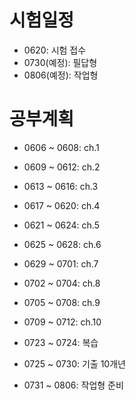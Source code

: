 # 시험일정

- 0620: 시험 접수
- 0730(예정): 필답형
- 0806(예정): 작업형



# 공부계획

- 0606 ~ 0608: ch.1

- 0609 ~ 0612: ch.2

- 0613 ~ 0616: ch.3
- 0617 ~ 0620: ch.4
- 0621 ~ 0624: ch.5
- 0625 ~ 0628: ch.6
- 0629 ~ 0701: ch.7

- 0702 ~ 0704: ch.8
- 0705 ~ 0708: ch.9
- 0709 ~ 0712: ch.10
- 0723 ~ 0724: 복습
- 0725 ~ 0730: 기출 10개년
- 0731 ~ 0806: 작업형 준비